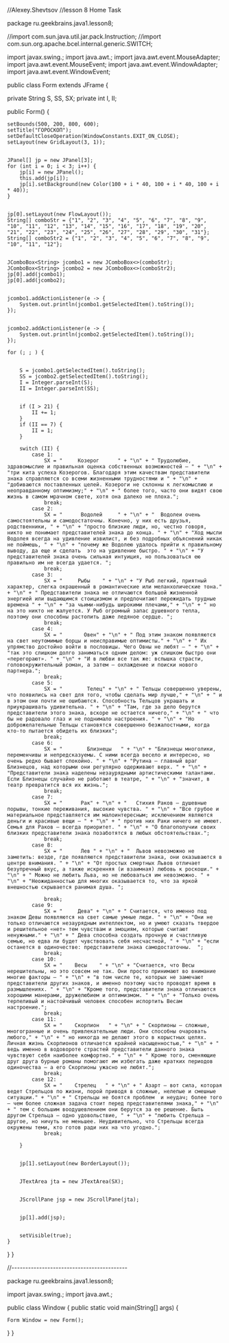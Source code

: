 //Alexey.Shevtsov //lesson 8 Home Task

package ru.geekbrains.java1.lesson8;

//import com.sun.java.util.jar.pack.Instruction; //import com.sun.org.apache.bcel.internal.generic.SWITCH;

import javax.swing.; import java.awt.; import java.awt.event.MouseAdapter; import java.awt.event.MouseEvent; import java.awt.event.WindowAdapter; import java.awt.event.WindowEvent;

public class Form extends JFrame {

private String S, SS, SX;
private int I, II;


public Form() {


    setBounds(500, 200, 800, 600);
    setTitle("ГОРОСКОП");
    setDefaultCloseOperation(WindowConstants.EXIT_ON_CLOSE);
    setLayout(new GridLayout(3, 1));


    JPanel[] jp = new JPanel[3];
    for (int i = 0; i < 3; i++) {
        jp[i] = new JPanel();
        this.add(jp[i]);
        jp[i].setBackground(new Color(100 + i * 40, 100 + i * 40, 100 + i * 40));
    }


    jp[0].setLayout(new FlowLayout());
    String[] comboStr = {"1", "2", "3", "4", "5", "6", "7", "8", "9", "10", "11", "12", "13", "14", "15", "16", "17", "18", "19", "20", "21", "22", "23", "24", "25", "26", "27", "28", "29", "30", "31"};
    String[] comboStr2 = {"1", "2", "3", "4", "5", "6", "7", "8", "9", "10", "11", "12"};


    JComboBox<String> jcombo1 = new JComboBox<>(comboStr);
    JComboBox<String> jcombo2 = new JComboBox<>(comboStr2);
    jp[0].add(jcombo1);
    jp[0].add(jcombo2);


    jcombo1.addActionListener(e -> {
        System.out.println(jcombo1.getSelectedItem().toString());
    });


    jcombo2.addActionListener(e -> {
        System.out.println(jcombo2.getSelectedItem().toString());
    });

    for (; ; ) {


        S = jcombo1.getSelectedItem().toString();
        SS = jcombo2.getSelectedItem().toString();
        I = Integer.parseInt(S);
        II = Integer.parseInt(SS);


        if (I > 21) {
            II += 1;
        }
        if (II == 7) {
            II = 1;
        }

        switch (II) {
            case 1:
                SX = "     Козерог      " + "\n" + " Трудолюбие, здравомыслие и правильная оценка собственных возможностей – " + "\n" + "три кита успеха Козерогов. Благодаря этим качествам представители знака справляются со всеми жизненными трудностями и " + "\n" + "добиваются поставленных целей. Козероги не склонны к легкомыслию и неоправданному оптимизму;" + "\n" + " более того, часто они видят свою жизнь в самом мрачном свете, хотя она далеко не плоха.";
                break;
            case 2:
                SX = "      Водолей     " + "\n" + "  Водолеи очень самостоятельны и самодостаточны. Конечно, у них есть друзья, родственники, " + "\n" + "просто близкие люди, но, честно говоря, никто не понимает представителей знака до конца. " + "\n" + "Ход мысли Водолея всегда на удивление извилист, и без подробных объяснений никак не поймешь, " + "\n" + "почему же Водолею удалось прийти к правильному выводу, да еще и сделать  это на удивление быстро. " + "\n" + "У представителей знака очень сильная интуиция, но пользоваться ею правильно им не всегда удается. ";
                break;
            case 3:
                SX = "     Рыбы    " + "\n" + "У Рыб легкий, приятный характер, слегка окрашенный в романтические или меланхолические тона." + "\n" + " Представители знака не отличаются большой жизненной энергией или выдающимся стоицизмом и предпочитают пережидать трудные времена " + "\n" + "за чьими-нибудь широкими плечами," + "\n" + " но на это никто не жалуется. У Рыб огромный запас душевного тепла, поэтому они способны растопить даже ледяное сердце. ";
                break;
            case 4:
                SX = "       Овен" + "\n" + " Под этим знаком появляются на свет неутомимые борцы и неисправимые оптимисты." + "\n" + " Их упрямство достойно войти в пословицы. Чего Овны не любят – " + "\n" + "так это слишком долго заниматься одним делом: уж слишком быстро они «перегорают». " + "\n" + "И в любви все так же: вспышка страсти, головокружительный роман, а затем – охлаждение и поиски нового партнера.";
                break;
            case 5:
                SX = "        Телец" + "\n" + " Тельцы совершенно уверены, что появились на свет для того, чтобы сделать мир лучше," + "\n" + " и в этом они почти не ошибаются. Способность Тельцов украшать и приукрашивать удивительна. " + "\n" + "Там, где за дело берутся представители этого знака, вскоре не остается ничего," + "\n" + " что бы не радовало глаз и не поднимало настроения. " + "\n" + "Но доброжелательные Тельцы становятся совершенно безжалостными, когда кто-то пытается обидеть их близких";
                break;
            case 6:
                SX = "        Близнецы   " + "\n" + "Близнецы многолики, переменчивы и непредсказуемы. С ними всегда весело и интересно, но очень редко бывает спокойно. " + "\n" + "Рутина – главный враг Близнецов, над которыми они регулярно одерживают верх. " + "\n" + "Представители знака наделены незаурядными артистическими талантами. Если Близнецы случайно не работают в театре, " + "\n" + "значит, в театр превратится вся их жизнь.";
                break;
            case 7:
                SX = "      Рак" + "\n" + "   Стихия Раков – душевные порывы, тонкие переживания, высокие чувства. " + "\n" + "Все грубое и материальное представляется им малоинтересным; исключением являются деньги и красивые вещи – " + "\n" + " против них Раки ничего не имеют. Семья для Раков – всегда приоритет. " + "\n" + "О благополучии своих близких представители знака позаботятся в любых обстоятельствах.";
                break;
            case 8:
                SX = "      Лев " + "\n" + "  Львов невозможно не заметить: везде, где появляются представители знака, они оказываются в центре внимания. " + "\n" + "От простых смертных Львов отличает безупречный вкус, а также искренняя (и взаимная) любовь к роскоши." + "\n" + " Можно не любить Льва, но не любоваться им невозможно. " + "\n" + "Неожиданностью для многих оказывается то, что за яркой внешностью скрывается ранимая душа. ";

                break;
            case 9:
                SX = "     Дева" + "\n" + " Считается, что именно под знаком Девы появляются на свет самые умные люди. " + "\n" + "Они не только отличаются незаурядным интеллектом, но и умеют сказать твердое и решительное «нет» тем чувствам и эмоциям, которые считают ненужными." + "\n" + " Дева способна создать прочную и счастливую семью, но едва ли будет чувствовать себя несчастной, " + "\n" + "если останется в одиночестве: представители знака самодостаточны.  ";
                break;
            case 10:
                SX = "    Весы    " + "\n" + "Считается, что Весы нерешительны, но это совсем не так. Они просто принимают во внимание многие факторы – " + "\n" + "в том числе те, которых не замечают представители других знаков, и именно поэтому часто проводят время в размышлениях. " + "\n" + "Кроме того, представители знака отличаются хорошими манерами, дружелюбием и оптимизмом. " + "\n" + "Только очень терпеливый и настойчивый человек способен испортить Весам настроение.";
                break;
            case 11:
                SX = "    Скорпион   " + "\n" + " Скорпионы – сложные, многогранные и очень привлекательные люди. Они способны очаровать любого," + "\n" + " но никогда не делают этого в корыстных целях. Личная жизнь Скорпионов отличается крайней насыщенностью," + "\n" + " ведь именно в водовороте страстей представители данного знака чувствуют себя наиболее комфортно." + "\n" + " Кроме того, сменяющие друг друга бурные романы помогают им избегать даже кратких периодов одиночества – а его Скорпионы ужасно не любят.";
                break;
            case 12:
                SX = "    Стрелец   " + "\n" + " Азарт – вот сила, которая ведет Стрельцов по жизни, порой приводя в сложные, нелепые и смешные ситуации." + "\n" + " Стрельцы не боятся проблем  и неудач; более того – чем более сложная задача стоит перед представителями знака," + "\n" + " тем с большим воодушевлением они берутся за ее решение. Быть другом Стрельца – одно удовольствие, " + "\n" + "любить Стрельца – другое, но ничуть не меньшее. Неудивительно, что Стрельцы всегда окружены теми, кто готов ради них на что угодно.";
                break;

        }


        jp[1].setLayout(new BorderLayout());


        JTextArea jta = new JTextArea(SX);


        JScrollPane jsp = new JScrollPane(jta);


        jp[1].add(jsp);


        setVisible(true);
    }


}
}

//------------------------------------------

package ru.geekbrains.java1.lesson8;

import javax.swing.; import java.awt.;

public class Window { public static void main(String[] args) {

    Form Window = new Form();


}
}
